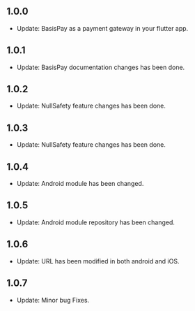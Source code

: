  ## 1.0.0
 
 * Update: BasisPay as a payment gateway in your flutter app.

## 1.0.1
 
 * Update: BasisPay documentation changes has been done.
 
## 1.0.2
  
  * Update: NullSafety feature changes has been done.
  
 ## 1.0.3
    
  * Update: NullSafety feature changes has been done.
  
 ## 1.0.4
      
  * Update: Android module has been changed.
  
 ## 1.0.5
       
  * Update: Android module repository has been changed.
  
 ## 1.0.6
         
  * Update: URL has been modified in both android and iOS.
  
 ## 1.0.7
         
  * Update: Minor bug Fixes.